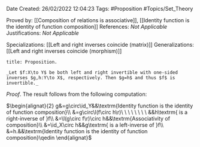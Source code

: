 <div class="topSpace"></div>

Date Created: 26/02/2022 12:04:23
Tags: #Proposition #Topics/Set_Theory

Proved by: [[Composition of relations is associative]], [[Identity function is the identity of function composition]]
References: _Not Applicable_
Justifications: _Not Applicable_

Specializations: [[Left and right inverses coincide (matrix)]]
Generalizations: [[Left and right inverses coincide (morphism)]]

``` ad-Proposition
title: Proposition.

_Let $f:X\to Y$ be both left and right invertible with one-sided inverses $g,h:Y\to X$, respectively. Then $g=h$ and thus $f$ is invertible._

```

_Proof_. The result follows from the following computation:

$\begin{alignat}{2}
    g&=g\circ\id_Y&&\textrm{Identity function is the identity of function composition}\\
    &=g\circ\l(f\circ h\r)\ \ \ \ \ \ \ \ &&h\textrm{ is a right-inverse of }f\\
    &=\l(g\circ f\r)\circ h&&\textrm{Associativity of composition}\\
    &=\id_X\circ h&&g\textrm{ is a left-inverse of }f\\
    &=h.&&\textrm{Identity function is the identity of function composition}\qedin
\end{alignat}$
